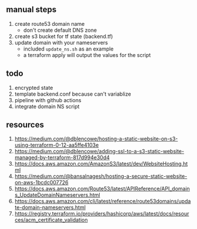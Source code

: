 ## **manual steps**
1. create route53 domain name
    * don't create default DNS zone
1. create s3 bucket for tf state (backend.tf)
1. update domain with your nameservers
    * included `update_ns.sh` as an example
    * a terraform apply will output the values for the script

## **todo**
1. encrypted state
1. template backend.conf because can't variablize
1. pipeline with github actions
1. integrate domain NS script

## **resources**
1. https://medium.com/@dblencowe/hosting-a-static-website-on-s3-using-terraform-0-12-aa5ffe4103e
1. https://medium.com/@dblencowe/adding-ssl-to-a-s3-static-website-managed-by-terraform-817d994e30d4
1. https://docs.aws.amazon.com/AmazonS3/latest/dev/WebsiteHosting.html
1. https://medium.com/@bansalnagesh/hosting-a-secure-static-website-on-aws-1bcdc007726
1. https://docs.aws.amazon.com/Route53/latest/APIReference/API_domains_UpdateDomainNameservers.html
1. https://docs.aws.amazon.com/cli/latest/reference/route53domains/update-domain-nameservers.html
1. https://registry.terraform.io/providers/hashicorp/aws/latest/docs/resources/acm_certificate_validation

